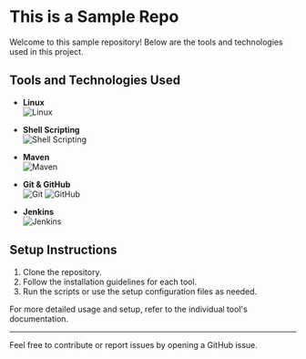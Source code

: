 # This is a Sample Repo

Welcome to this sample repository! Below are the tools and technologies used in this project.

## Tools and Technologies Used

- **Linux**  
  ![Linux](https://upload.wikimedia.org/wikipedia/commons/thumb/3/35/Tux.svg/800px-Tux.svg.png)

- **Shell Scripting**  
  ![Shell Scripting](https://upload.wikimedia.org/wikipedia/commons/thumb/4/4f/Shell_logo.svg/1280px-Shell_logo.svg.png)

- **Maven**  
  ![Maven](https://upload.wikimedia.org/wikipedia/commons/2/25/Apache_Maven_logo.svg)

- **Git & GitHub**  
  ![Git](https://upload.wikimedia.org/wikipedia/commons/thumb/e/e0/Git-logo.svg/800px-Git-logo.svg.png) ![GitHub](https://upload.wikimedia.org/wikipedia/commons/thumb/9/95/Octicons-mark-github.svg/2048px-Octicons-mark-github.svg.png)

- **Jenkins**  
  ![Jenkins](https://upload.wikimedia.org/wikipedia/commons/9/92/Jenkins_logo.png)

## Setup Instructions

1. Clone the repository.
2. Follow the installation guidelines for each tool.
3. Run the scripts or use the setup configuration files as needed.

For more detailed usage and setup, refer to the individual tool's documentation.

---

Feel free to contribute or report issues by opening a GitHub issue.



